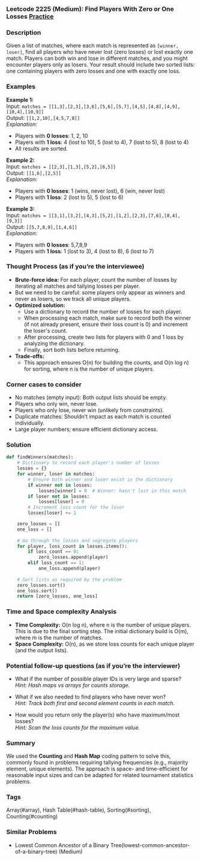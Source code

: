### Leetcode 2225 (Medium): Find Players With Zero or One Losses [Practice](https://leetcode.com/problems/find-players-with-zero-or-one-losses)

### Description  
Given a list of matches, where each match is represented as `[winner, loser]`, find all players who have never lost (zero losses) or lost exactly one match. Players can both win and lose in different matches, and you might encounter players only as losers. Your result should include two sorted lists: one containing players with zero losses and one with exactly one loss.

### Examples  

**Example 1:**  
Input: `matches = [[1,3],[2,3],[3,6],[5,6],[5,7],[4,5],[4,8],[4,9],[10,4],[10,9]]`  
Output: `[[1,2,10],[4,5,7,8]]`  
*Explanation:*
- Players with **0 losses**: 1, 2, 10  
- Players with **1 loss**: 4 (lost to 10), 5 (lost to 4), 7 (lost to 5), 8 (lost to 4)  
- All results are sorted.

**Example 2:**  
Input: `matches = [[2,3],[1,3],[5,2],[6,5]]`  
Output: `[[1,6],[2,5]]`  
*Explanation:*
- Players with **0 losses**: 1 (wins, never lost), 6 (win, never lost)  
- Players with **1 loss**: 2 (lost to 5), 5 (lost to 6)

**Example 3:**  
Input: `matches = [[3,1],[3,2],[4,3],[5,2],[1,2],[2,3],[7,6],[8,4],[9,3]]`  
Output: `[[5,7,8,9],[1,4,6]]`  
*Explanation:*
- Players with **0 losses**: 5,7,8,9  
- Players with **1 loss**: 1 (lost to 3), 4 (lost to 8), 6 (lost to 7)

### Thought Process (as if you’re the interviewee)  
- **Brute-force idea:** For each player, count the number of losses by iterating all matches and tallying losses per player.
- But we need to be careful: some players only appear as winners and never as losers, so we track all unique players.
- **Optimized solution:**  
  - Use a dictionary to record the number of losses for each player.
  - When processing each match, make sure to record both the winner (if not already present, ensure their loss count is 0) and increment the loser's count.
  - After processing, create two lists for players with 0 and 1 loss by analyzing the dictionary.
  - Finally, sort both lists before returning.
- **Trade-offs:**  
  - This approach ensures O(n) for building the counts, and O(n log n) for sorting, where n is the number of unique players.

### Corner cases to consider  
- No matches (empty input): Both output lists should be empty.
- Players who only win, never lose.
- Players who only lose, never win (unlikely from constraints).
- Duplicate matches: Shouldn’t impact as each match is counted individually.
- Large player numbers; ensure efficient dictionary access.

### Solution

```python
def findWinners(matches):
    # Dictionary to record each player's number of losses
    losses = {}
    for winner, loser in matches:
        # Ensure both winner and loser exist in the dictionary
        if winner not in losses:
            losses[winner] = 0  # Winner: hasn't lost in this match
        if loser not in losses:
            losses[loser] = 0
        # Increment loss count for the loser
        losses[loser] += 1

    zero_losses = []
    one_loss = []
    
    # Go through the losses and segregate players
    for player, loss_count in losses.items():
        if loss_count == 0:
            zero_losses.append(player)
        elif loss_count == 1:
            one_loss.append(player)
            
    # Sort lists as required by the problem
    zero_losses.sort()
    one_loss.sort()
    return [zero_losses, one_loss]
```

### Time and Space complexity Analysis  

- **Time Complexity:** O(n log n), where n is the number of unique players. This is due to the final sorting step. The initial dictionary build is O(m), where m is the number of matches.
- **Space Complexity:** O(n), as we store loss counts for each unique player (and the output lists).

### Potential follow-up questions (as if you’re the interviewer)  

- What if the number of possible player IDs is very large and sparse?  
  *Hint: Hash maps vs arrays for counts storage.*

- What if we also needed to find players who have never won?  
  *Hint: Track both first and second element counts in each match.*

- How would you return only the player(s) who have maximum/most losses?  
  *Hint: Scan the loss counts for the maximum value.*

### Summary
We used the **Counting** and **Hash Map** coding pattern to solve this, commonly found in problems requiring tallying frequencies (e.g., majority element, unique elements). The approach is space- and time-efficient for reasonable input sizes and can be adapted for related tournament statistics problems.

### Tags
Array(#array), Hash Table(#hash-table), Sorting(#sorting), Counting(#counting)

### Similar Problems
- Lowest Common Ancestor of a Binary Tree(lowest-common-ancestor-of-a-binary-tree) (Medium)